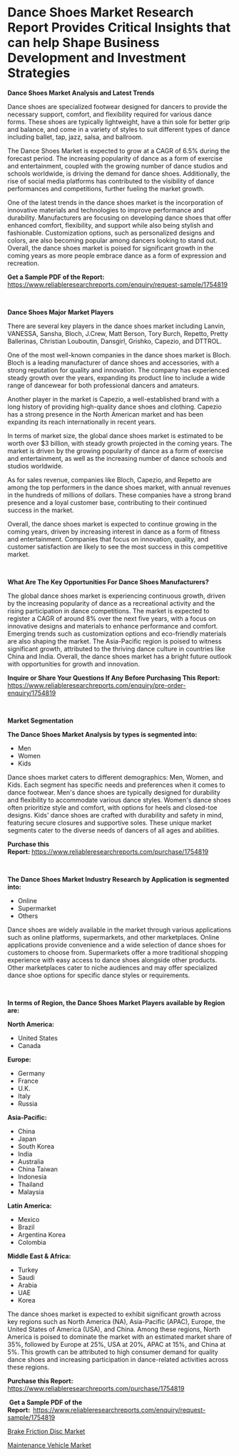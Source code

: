 <p><h1>Dance Shoes Market Research Report Provides Critical Insights that can help Shape Business Development and Investment Strategies</h1></p><p><strong>Dance Shoes Market Analysis and Latest Trends</strong></p>
<p><p>Dance shoes are specialized footwear designed for dancers to provide the necessary support, comfort, and flexibility required for various dance forms. These shoes are typically lightweight, have a thin sole for better grip and balance, and come in a variety of styles to suit different types of dance including ballet, tap, jazz, salsa, and ballroom.</p><p>The Dance Shoes Market is expected to grow at a CAGR of 6.5% during the forecast period. The increasing popularity of dance as a form of exercise and entertainment, coupled with the growing number of dance studios and schools worldwide, is driving the demand for dance shoes. Additionally, the rise of social media platforms has contributed to the visibility of dance performances and competitions, further fueling the market growth.</p><p>One of the latest trends in the dance shoes market is the incorporation of innovative materials and technologies to improve performance and durability. Manufacturers are focusing on developing dance shoes that offer enhanced comfort, flexibility, and support while also being stylish and fashionable. Customization options, such as personalized designs and colors, are also becoming popular among dancers looking to stand out. Overall, the dance shoes market is poised for significant growth in the coming years as more people embrace dance as a form of expression and recreation.</p></p>
<p><strong>Get a Sample PDF of the Report:&nbsp;</strong> <a href="https://www.reliableresearchreports.com/enquiry/request-sample/1754819">https://www.reliableresearchreports.com/enquiry/request-sample/1754819</a></p>
<p>&nbsp;</p>
<p><strong>Dance Shoes Major Market Players</strong></p>
<p><p>There are several key players in the dance shoes market including Lanvin, VANESSA, Sansha, Bloch, J.Crew, Matt Berson, Tory Burch, Repetto, Pretty Ballerinas, Christian Louboutin, Dansgirl, Grishko, Capezio, and DTTROL. </p><p>One of the most well-known companies in the dance shoes market is Bloch. Bloch is a leading manufacturer of dance shoes and accessories, with a strong reputation for quality and innovation. The company has experienced steady growth over the years, expanding its product line to include a wide range of dancewear for both professional dancers and amateurs.</p><p>Another player in the market is Capezio, a well-established brand with a long history of providing high-quality dance shoes and clothing. Capezio has a strong presence in the North American market and has been expanding its reach internationally in recent years.</p><p>In terms of market size, the global dance shoes market is estimated to be worth over $3 billion, with steady growth projected in the coming years. The market is driven by the growing popularity of dance as a form of exercise and entertainment, as well as the increasing number of dance schools and studios worldwide.</p><p>As for sales revenue, companies like Bloch, Capezio, and Repetto are among the top performers in the dance shoes market, with annual revenues in the hundreds of millions of dollars. These companies have a strong brand presence and a loyal customer base, contributing to their continued success in the market.</p><p>Overall, the dance shoes market is expected to continue growing in the coming years, driven by increasing interest in dance as a form of fitness and entertainment. Companies that focus on innovation, quality, and customer satisfaction are likely to see the most success in this competitive market.</p></p>
<p>&nbsp;</p>
<p><strong>What Are The Key Opportunities For Dance Shoes Manufacturers?</strong></p>
<p><p>The global dance shoes market is experiencing continuous growth, driven by the increasing popularity of dance as a recreational activity and the rising participation in dance competitions. The market is expected to register a CAGR of around 8% over the next five years, with a focus on innovative designs and materials to enhance performance and comfort. Emerging trends such as customization options and eco-friendly materials are also shaping the market. The Asia-Pacific region is poised to witness significant growth, attributed to the thriving dance culture in countries like China and India. Overall, the dance shoes market has a bright future outlook with opportunities for growth and innovation.</p></p>
<p><strong>Inquire or Share Your Questions If Any Before Purchasing This Report:</strong> <a href="https://www.reliableresearchreports.com/enquiry/pre-order-enquiry/1754819">https://www.reliableresearchreports.com/enquiry/pre-order-enquiry/1754819</a></p>
<p>&nbsp;</p>
<p><strong>Market Segmentation</strong></p>
<p><strong>The Dance Shoes Market Analysis by types is segmented into:</strong></p>
<p><ul><li>Men</li><li>Women</li><li>Kids</li></ul></p>
<p><p>Dance shoes market caters to different demographics: Men, Women, and Kids. Each segment has specific needs and preferences when it comes to dance footwear. Men's dance shoes are typically designed for durability and flexibility to accommodate various dance styles. Women's dance shoes often prioritize style and comfort, with options for heels and closed-toe designs. Kids' dance shoes are crafted with durability and safety in mind, featuring secure closures and supportive soles. These unique market segments cater to the diverse needs of dancers of all ages and abilities.</p></p>
<p><strong>Purchase this Report:&nbsp;</strong><a href="https://www.reliableresearchreports.com/purchase/1754819">https://www.reliableresearchreports.com/purchase/1754819</a></p>
<p>&nbsp;</p>
<p><strong>The Dance Shoes Market Industry Research by Application is segmented into:</strong></p>
<p><ul><li>Online</li><li>Supermarket</li><li>Others</li></ul></p>
<p><p>Dance shoes are widely available in the market through various applications such as online platforms, supermarkets, and other marketplaces. Online applications provide convenience and a wide selection of dance shoes for customers to choose from. Supermarkets offer a more traditional shopping experience with easy access to dance shoes alongside other products. Other marketplaces cater to niche audiences and may offer specialized dance shoe options for specific dance styles or requirements.</p></p>
<p>&nbsp;</p>
<p><strong>In terms of Region, the Dance Shoes Market Players available by Region are:</strong></p>
<p>
    <p> <strong> North America: </strong>
        <ul>
            <li>United States</li>
            <li>Canada</li>
        </ul>
        </p> 
    <p> <strong> Europe: </strong>
        <ul>
            <li>Germany</li>
            <li>France</li>
            <li>U.K.</li>
            <li>Italy</li>
            <li>Russia</li>
        </ul>
        </p> 
    <p> <strong> Asia-Pacific: </strong>
        <ul>
            <li>China</li>
            <li>Japan</li>
            <li>South Korea</li>
            <li>India</li>
            <li>Australia</li>
            <li>China Taiwan</li>
            <li>Indonesia</li>
            <li>Thailand</li>
            <li>Malaysia</li>
        </ul>
        </p> 
    <p> <strong> Latin America: </strong>
        <ul>
            <li>Mexico</li>
            <li>Brazil</li>
            <li>Argentina Korea</li>
            <li>Colombia</li>
        </ul>
        </p> 
    <p> <strong> Middle East & Africa: </strong>
        <ul>
            <li>Turkey</li>
            <li>Saudi</li>
            <li>Arabia</li>
            <li>UAE</li>
            <li>Korea</li>
        </ul>
    </p>
    </p>
<p><p>The dance shoes market is expected to exhibit significant growth across key regions such as North America (NA), Asia-Pacific (APAC), Europe, the United States of America (USA), and China. Among these regions, North America is poised to dominate the market with an estimated market share of 35%, followed by Europe at 25%, USA at 20%, APAC at 15%, and China at 5%. This growth can be attributed to high consumer demand for quality dance shoes and increasing participation in dance-related activities across these regions.</p></p>
<p><strong>Purchase this Report: </strong><a href="https://www.reliableresearchreports.com/purchase/1754819">https://www.reliableresearchreports.com/purchase/1754819</a></p>
<p>&nbsp;<strong>Get a Sample PDF of the Report:&nbsp;&nbsp;</strong><a href="https://www.reliableresearchreports.com/enquiry/request-sample/1754819">https://www.reliableresearchreports.com/enquiry/request-sample/1754819</a></p>
<p><strong></strong></p>
<p><p><a href="https://faithful-glue-af3.notion.site/Brake-Friction-Disc-Market-Size-Growth-Outlook-from-2024-to-2031-projecting-at-Market-s-Trends-Ana-85044da217a2473baf20673c88a19c49">Brake Friction Disc Market</a></p><p><a href="https://angry-finch-aaf.notion.site/Maintenance-Vehicle-Market-Research-Report-Forecasted-for-Period-from-2024-2031-by-Market-Type-M-5a9c9dc6269545d9aeb67d473334470a">Maintenance Vehicle Market</a></p></p>